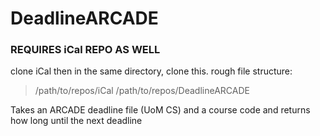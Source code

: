 # DeadlineARCADE
### REQUIRES iCal REPO AS WELL
clone iCal then in the same directory, clone this.
rough file structure:
>/path/to/repos/iCal
>/path/to/repos/DeadlineARCADE


Takes an ARCADE deadline file (UoM CS) and a course code and returns how long until the next deadline

